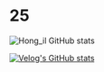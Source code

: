 
<!---
sonhl0723/sonhl0723 is a ✨ special ✨ repository because its `README.md` (this file) appears on your GitHub profile.
You can click the Preview link to take a look at your changes..
--->

# 25

![Hong_il GitHub stats](https://github-readme-stats.vercel.app/api?username=sonhl0723&&show_icons=true&theme=graywhite)

[![Velog's GitHub stats](https://velog-readme-stats.vercel.app/api/badge?name=Hong_il)](https://velog.io/@sonhl0723) 
